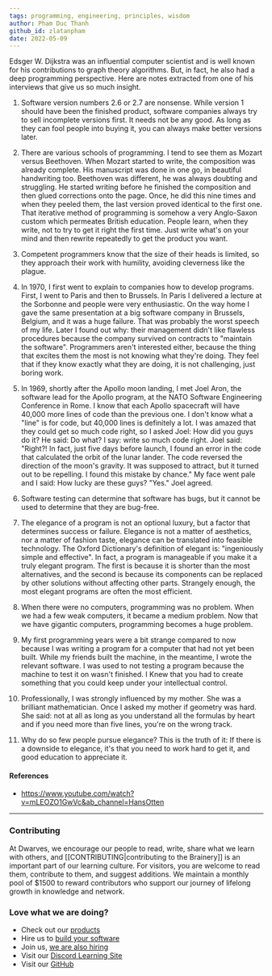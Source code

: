 ```yaml
---
tags: programming, engineering, principles, wisdom
author: Pham Duc Thanh
github_id: zlatanpham
date: 2022-05-09
---
```


Edsger W. Dijkstra was an influential computer scientist and is well known for his contributions to graph theory algorithms. But, in fact, he also had a deep programming perspective. Here are notes extracted from one of his interviews that give us so much insight.

1. Software version numbers 2.6 or 2.7 are nonsense. While version 1 should have been the finished product, software companies always try to sell incomplete versions first. It needs not be any good. As long as they can fool people into buying it, you can always make better versions later.

2. There are various schools of programming. I tend to see them as Mozart versus Beethoven. When Mozart started to write, the composition was already complete. His manuscript was done in one go, in beautiful handwriting too. Beethoven was different, he was always doubting and struggling. He started writing before he finished the composition and then glued corrections onto the page. Once, he did this nine times and when they peeled them, the last version proved identical to the first one. That iterative method of programming is somehow a very Anglo-Saxon custom which permeates British education. People learn, when they write, not to try to get it right the first time. Just write what's on your mind and then rewrite repeatedly to get the product you want.

3. Competent programmers know that the size of their heads is limited, so they approach their work with humility, avoiding cleverness like the plague.

4. In 1970, I first went to explain to companies how to develop programs. First, I went to Paris and then to Brussels. In Paris I delivered a lecture at the Sorbonne and people were very enthusiastic. On the way home I gave the same presentation at a big software company in Brussels, Belgium, and it was a huge failure. That was probably the worst speech of my life. Later I found out why: their management didn't like flawless procedures because the company survived on contracts to "maintain the software". Programmers aren't interested either, because the thing that excites them the most is not knowing what they're doing. They feel that if they know exactly what they are doing, it is not challenging, just boring work.

5. In 1969, shortly after the Apollo moon landing, I met Joel Aron, the software lead for the Apollo program, at the NATO Software Engineering Conference in Rome. I know that each Apollo spacecraft will have 40,000 more lines of code than the previous one. I don't know what a "line" is for code, but 40,000 lines is definitely a lot. I was amazed that they could get so much code right, so I asked Joel: How did you guys do it? He said: Do what? I say: write so much code right. Joel said: "Right?! In fact, just five days before launch, I found an error in the code that calculated the orbit of the lunar lander. The code reversed the direction of the moon's gravity. It was supposed to attract, but it turned out to be repelling. I found this mistake by chance." My face went pale and I said: How lucky are these guys? "Yes." Joel agreed.

6. Software testing can determine that software has bugs, but it cannot be used to determine that they are bug-free.

7. The elegance of a program is not an optional luxury, but a factor that determines success or failure. Elegance is not a matter of aesthetics, nor a matter of fashion taste, elegance can be translated into feasible technology. The Oxford Dictionary's definition of elegant is: "ingeniously simple and effective". In fact, a program is manageable if you make it a truly elegant program. The first is because it is shorter than the most alternatives, and the second is because its components can be replaced by other solutions without affecting other parts. Strangely enough, the most elegant programs are often the most efficient.

8. When there were no computers, programming was no problem. When we had a few weak computers, it became a medium problem. Now that we have gigantic computers, programming becomes a huge problem.

9. My first programming years were a bit strange compared to now because I was writing a program for a computer that had not yet been built. While my friends built the machine, in the meantime, I wrote the relevant software. I was used to not testing a program because the machine to test it on wasn't finished. I Knew that you had to create something that you could keep under your intellectual control.

10. Professionally, I was strongly influenced by my mother. She was a brilliant mathematician. Once I asked my mother if geometry was hard. She said: not at all as long as you understand all the formulas by heart and if you need more than five lines, you're on the wrong track.

11. Why do so few people pursue elegance? This is the truth of it: If there is a downside to elegance, it's that you need to work hard to get it, and good education to appreciate it.

#### References

- https://www.youtube.com/watch?v=mLEOZO1GwVc&ab_channel=HansOtten


---
<!-- CTA -->
### Contributing

At Dwarves, we encourage our people to read, write, share what we learn with others, and [[CONTRIBUTING|contributing to the Brainery]] is an important part of our learning culture. For visitors, you are welcome to read them, contribute to them, and suggest additions. We maintain a monthly pool of $1500 to reward contributors who support our journey of lifelong growth in knowledge and network.

### Love what we are doing?

- Check out our [products](https://superbits.co)
- Hire us to [build your software](https://d.foundation)
- Join us, [we are also hiring](https://github.com/dwarvesf/WeAreHiring)
- Visit our [Discord Learning Site](https://discord.gg/dzNBpNTVEZ)
- Visit our [GitHub](https://github.com/dwarvesf)